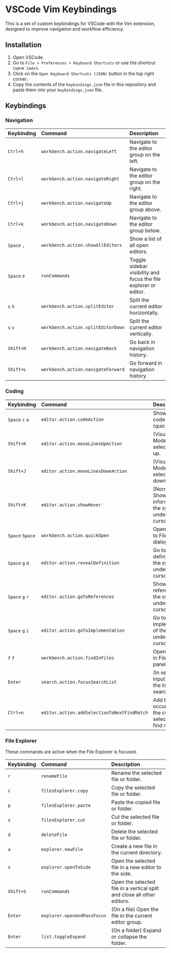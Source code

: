 # VSCode Vim Keybindings

This is a set of custom keybindings for VSCode with the Vim extension, designed to improve navigation and workflow efficiency.

## Installation

1.  Open VSCode.
2.  Go to `File > Preferences > Keyboard Shortcuts` or use the shortcut `Cmd+K Cmd+S`.
3.  Click on the `Open Keyboard Shortcuts (JSON)` button in the top right corner.
4.  Copy the contents of the `keybindings.json` file in this repository and paste them into your `keybindings.json` file.

## Keybindings

### Navigation

| Keybinding | Command | Description |
| :--- | :--- | :--- |
| `Ctrl+h` | `workbench.action.navigateLeft` | Navigate to the editor group on the left. |
| `Ctrl+l` | `workbench.action.navigateRight` | Navigate to the editor group on the right. |
| `Ctrl+j` | `workbench.action.navigateUp` | Navigate to the editor group above. |
| `Ctrl+k` | `workbench.action.navigateDown` | Navigate to the editor group below. |
| `Space` `,` | `workbench.action.showAllEditors` | Show a list of all open editors. |
| `Space` `e` | `runCommands` | Toggle sidebar visibility and focus the file explorer or editor. |
| `s` `h` | `workbench.action.splitEditor` | Split the current editor horizontally. |
| `s` `v` | `workbench.action.splitEditorDown` | Split the current editor vertically. |
| `Shift+H` | `workbench.action.navigateBack` | Go back in navigation history. |
| `Shift+L` | `workbench.action.navigateForward` | Go forward in navigation history. |

### Coding

| Keybinding | Command | Description |
| :--- | :--- | :--- |
| `Space` `c` `a` | `editor.action.codeAction` | Show available code actions (quick fix). |
| `Shift+K` | `editor.action.moveLinesUpAction` | (Visual Line Mode) Move selected lines up. |
| `Shift+J` | `editor.action.moveLinesDownAction` | (Visual Line Mode) Move selected lines down. |
| `Shift+K` | `editor.action.showHover` | (Normal Mode) Show hover information for the symbol under the cursor. |
| `Space` `Space` | `workbench.action.quickOpen` | Open the "Go to File..." dialog. |
| `Space` `g` `d` | `editor.action.revealDefinition` | Go to the definition of the symbol under the cursor. |
| `Space` `g` `r` | `editor.action.goToReferences` | Show all references to the symbol under the cursor. |
| `Space` `g` `i` | `editor.action.goToImplementation` | Go to the implementation of the symbol under the cursor. |
| `f` `f` | `workbench.action.findInFiles` | Open the "Find in Files" search panel. |
| `Enter` | `search.action.focusSearchList` | (In search input) Focus the list of search results. |
| `Ctrl+n` | `editor.action.addSelectionToNextFindMatch` | Add the next occurrence of the current selection to the find match. |

### File Explorer

These commands are active when the File Explorer is focused.

| Keybinding | Command | Description |
| :--- | :--- | :--- |
| `r` | `renameFile` | Rename the selected file or folder. |
| `c` | `filesExplorer.copy` | Copy the selected file or folder. |
| `p` | `filesExplorer.paste` | Paste the copied file or folder. |
| `x` | `filesExplorer.cut` | Cut the selected file or folder. |
| `d` | `deleteFile` | Delete the selected file or folder. |
| `a` | `explorer.newFile` | Create a new file in the current directory. |
| `s` | `explorer.openToSide` | Open the selected file in a new editor to the side. |
| `Shift+S` | `runCommands` | Open the selected file in a vertical split and close all other editors. |
| `Enter` | `explorer.openAndPassFocus` | (On a file) Open the file in the current editor group. |
| `Enter` | `list.toggleExpand` | (On a folder) Expand or collapse the folder. |
